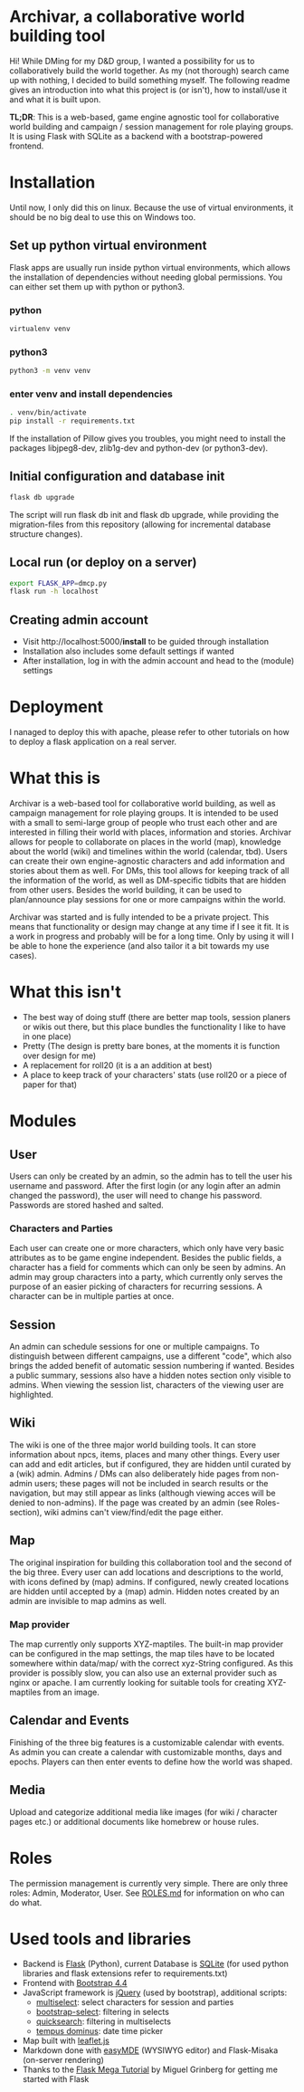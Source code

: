 # Archivar, a collaborative world building tool
Hi!
While DMing for my D&D group, I wanted a possibility for us to collaboratively build the world together.
As my (not thorough) search came up with nothing, I decided to build something myself.
The following readme gives an introduction into what this project is (or isn't), how to install/use it and what it is built upon.

**TL;DR**: This is a web-based, game engine agnostic tool for collaborative world building and campaign / session management for role playing groups.
It is using Flask with SQLite as a backend with a bootstrap-powered frontend.

# Installation
Until now, I only did this on linux.
Because the use of virtual environments, it should be no big deal to use this on Windows too.

## Set up python virtual environment
Flask apps are usually run inside python virtual environments, which allows the installation of dependencies without needing global permissions.
You can either set them up with python or python3.

### python
```bash
virtualenv venv
```

### python3
```bash
python3 -m venv venv
```

### enter venv and install dependencies
```bash
. venv/bin/activate
pip install -r requirements.txt
```

If the installation of Pillow gives you troubles, you might need to install the packages libjpeg8-dev, zlib1g-dev and python-dev (or python3-dev).

## Initial configuration and database init
```bash
flask db upgrade
```

The script will run flask db init and flask db upgrade, while providing the migration-files from this repository (allowing for incremental database structure changes).

## Local run (or deploy on a server)
```bash
export FLASK_APP=dmcp.py
flask run -h localhost
```

## Creating admin account
* Visit http://localhost:5000/__install__ to be guided through installation
* Installation also includes some default settings if wanted
* After installation, log in with the admin account and head to the (module) settings

# Deployment
I nanaged to deploy this with apache, please refer to other tutorials on how to deploy a flask application on a real server.

# What this is
Archivar is a web-based tool for collaborative world building, as well as campaign management for role playing groups.
It is intended to be used with a small to semi-large group of people who trust each other and are interested in filling their world with places, information and stories.
Archivar allows for people to collaborate on places in the world (map), knowledge about the world (wiki) and timelines within the world (calendar, tbd).
Users can create their own engine-agnostic characters and add information and stories about them as well.
For DMs, this tool allows for keeping track of all the information of the world, as well as DM-specific tidbits that are hidden from other users.
Besides the world building, it can be used to plan/announce play sessions for one or more campaigns within the world.

Archivar was started and is fully intended to be a private project.
This means that functionality or design may change at any time if I see it fit.
It is a work in progress and probably will be for a long time.
Only by using it will I be able to hone the experience (and also tailor it a bit towards my use cases).

# What this isn't
* The best way of doing stuff (there are better map tools, session planers or wikis out there, but this place bundles the functionality I like to have in one place)
* Pretty (The design is pretty bare bones, at the moments it is function over design for me)
* A replacement for roll20 (it is a an addition at best)
* A place to keep track of your characters' stats (use roll20 or a piece of paper for that)

# Modules
## User
Users can only be created by an admin, so the admin has to tell the user his username and password.
After the first login (or any login after an admin changed the password), the user will need to change his password.
Passwords are stored hashed and salted.

### Characters and Parties
Each user can create one or more characters, which only have very basic attributes as to be game engine independent.
Besides the public fields, a character has a field for comments which can only be seen by admins.
An admin may group characters into a party, which currently only serves the purpose of an easier picking of characters for recurring sessions.
A character can be in multiple parties at once.

## Session
An admin can schedule sessions for one or multiple campaigns.
To distinguish between different campaigns, use a different "code", which also brings the added benefit of automatic session numbering if wanted.
Besides a public summary, sessions also have a hidden notes section only visible to admins.
When viewing the session list, characters of the viewing user are highlighted.

## Wiki
The wiki is one of the three major world building tools.
It can store information about npcs, items, places and many other things.
Every user can add and edit articles, but if configured, they are hidden until curated by a (wik) admin.
Admins / DMs can also deliberately hide pages from non-admin users; these pages will not be included in search results or the navigation, but may still appear as links (although viewing acces will be denied to non-admins).
If the page was created by an admin (see Roles-section), wiki admins can't view/find/edit the page either.

## Map
The original inspiration for building this collaboration tool and the second of the big three.
Every user can add locations and descriptions to the world, with icons defined by (map) admins.
If configured, newly created locations are hidden until accepted by a (map) admin.
Hidden notes created by an admin are invisible to map admins as well.

### Map provider
The map currently only supports XYZ-maptiles.
The built-in map provider can be configured in the map settings, the map tiles have to be located somewhere within data/map/ with the correct xyz-String configured.
As this provider is possibly slow, you can also use an external provider such as nginx or apache.
I am currently looking for suitable tools for creating XYZ-maptiles from an image.

## Calendar and Events
Finishing of the three big features is a customizable calendar with events.
As admin you can create a calendar with customizable months, days and epochs.
Players can then enter events to define how the world was shaped.

## Media
Upload and categorize additional media like images (for wiki / character pages etc.) or additional documents like homebrew or house rules.

# Roles
The permission management is currently very simple.
There are only three roles: Admin, Moderator, User.
See [ROLES.md](ROLES.md) for information on who can do what.

# Used tools and libraries
* Backend is [Flask](http://flask.pocoo.org/) (Python), current Database is [SQLite](https://www.sqlite.org/index.html) (for used python libraries and flask extensions refer to requirements.txt)
* Frontend with [Bootstrap 4.4](https://getbootstrap.com/docs/4.4/)
* JavaScript framework is [jQuery](https://jquery.com/) (used by bootstrap), additional scripts:
    * [multiselect](http://loudev.com/): select characters for session and parties
    * [bootstrap-select](https://developer.snapappointments.com/bootstrap-select/): filtering in selects
    * [quicksearch](https://deuxhuithuit.github.io/quicksearch/): filtering in multiselects
    * [tempus dominus](https://github.com/tempusdominus/bootstrap-4): date time picker
* Map built with [leaflet.js](https://leafletjs.com/)
* Markdown done with [easyMDE](https://easymde.tk/) (WYSIWYG editor) and Flask-Misaka (on-server rendering)
* Thanks to the [Flask Mega Tutorial](https://blog.miguelgrinberg.com/post/the-flask-mega-tutorial-part-i-hello-world) by Miguel Grinberg for getting me started with Flask
